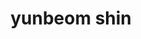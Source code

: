 ---
layout: member
title: yunbeom shin
position: Master student
image: /images/people/yunbeom-shin.jpg
---